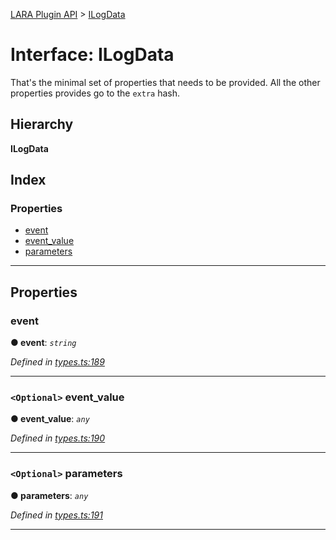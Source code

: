 [LARA Plugin API](../README.md) > [ILogData](../interfaces/ilogdata.md)

# Interface: ILogData

That's the minimal set of properties that needs to be provided. All the other properties provides go to the `extra` hash.

## Hierarchy

**ILogData**

## Index

### Properties

* [event](ilogdata.md#event)
* [event_value](ilogdata.md#event_value)
* [parameters](ilogdata.md#parameters)

---

## Properties

<a id="event"></a>

###  event

**● event**: *`string`*

*Defined in [types.ts:189](../../../lara-typescript/src/plugin-api/types.ts#L189)*

___
<a id="event_value"></a>

### `<Optional>` event_value

**● event_value**: *`any`*

*Defined in [types.ts:190](../../../lara-typescript/src/plugin-api/types.ts#L190)*

___
<a id="parameters"></a>

### `<Optional>` parameters

**● parameters**: *`any`*

*Defined in [types.ts:191](../../../lara-typescript/src/plugin-api/types.ts#L191)*

___

